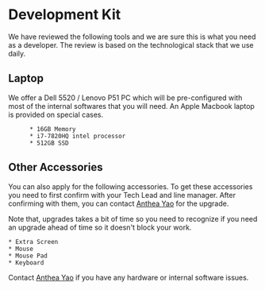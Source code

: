 # Development Kit

We have reviewed the following tools and we are sure this is what you need as a developer. The review
is based on the technological stack that we use daily.


## Laptop
We offer a Dell 5520 / Lenovo P51 PC which will be pre-configured with most of the internal softwares that you will need. An Apple Macbook 
laptop is provided on special cases. 

```Details
      * 16GB Memory
      * i7-7820HQ intel processor 
      * 512GB SSD
```
## Other Accessories
You can also apply for the following accessories. To get these accessories you need to first confirm with your 
Tech Lead and line manager. After confirming with them, you can contact <a href ="mailto:anthea.yao.partner@decathlon.com">Anthea Yao</a> for the upgrade. 

<aside class ="notice">
Note that, upgrades takes a bit of time so you need to recognize if you need an upgrade ahead of time so it doesn't 
block your work.
</aside>

```Details
* Extra Screen
* Mouse
* Mouse Pad
* Keyboard
```

Contact <a href ="mailto:anthea.yao.partner@decathlon.com">Anthea Yao</a> if you have any hardware or internal 
software issues.